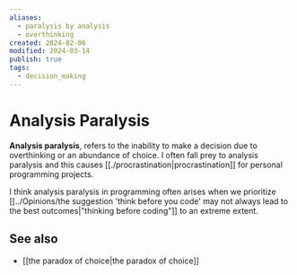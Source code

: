 ```yaml
---
aliases:
  - paralysis by analysis
  - overthinking
created: 2024-02-06
modified: 2024-03-14
publish: true
tags:
  - decision_making
---
```

# Analysis Paralysis
**Analysis paralysis**, refers to the inability to make a decision due to overthinking or an abundance of choice. I often fall prey to analysis paralysis and this causes [[./procrastination|procrastination]] for personal programming projects.

I think analysis paralysis in programming often arises when we prioritize [[../Opinions/the suggestion 'think before you code' may not always lead to the best outcomes|"thinking before coding"]] to an extreme extent.
## See also
- [[the paradox of choice|the paradox of choice]]